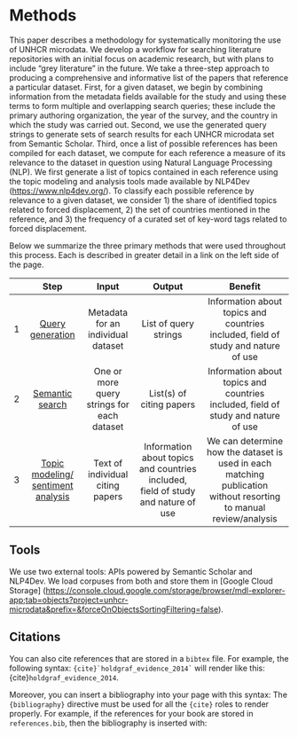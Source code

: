 # Methods

This paper describes a methodology for systematically monitoring the use of UNHCR microdata. We develop a workflow for searching literature repositories with an initial focus on academic research, but with plans to include “grey literature” in the future. We take a three-step approach to producing a comprehensive and informative list of the papers that reference a particular dataset. First, for a given dataset, we begin by combining information from the metadata fields available for the study and using these terms to form multiple and overlapping search queries; these include the primary authoring organization, the year of the survey, and the country in which the study was carried out. Second, we use the generated query strings to generate sets of search results for each UNHCR microdata set from Semantic Scholar.
Third, once a list of possible references has been compiled for each dataset, we compute for each reference a measure of its relevance to the dataset in question using Natural Language Processing (NLP). We first generate a list of topics contained in each reference using the topic modeling and analysis tools made available by NLP4Dev (https://www.nlp4dev.org/). To classify each possible reference by relevance to a given dataset, we consider 1) the share of identified topics related to forced displacement, 2) the set of countries mentioned in the reference, and 3) the frequency of a curated set of key-word tags related to forced displacement. 



Below we summarize the three primary methods that were used throughout this process. Each is described in greater detail in a link on the left side of the page.

|  	| **Step** 	| **Input** 	| **Output** 	| **Benefit** 	|
|---	|:---:	|:---:	|:---:	|:---:	|
| 1 	| [Query generation](methods/query-generation.md) 	| Metadata for an individual dataset 	| List of query strings 	| Information about topics and countries included, field of study and nature of use 	|
| 2 	| [Semantic search](methods/semantic-search.md) 	| One or more query strings for each dataset 	| List(s) of citing papers 	| Information about topics and countries included, field of study and nature of use 	|
| 3 	| [Topic modeling/ sentiment analysis](methods/topic-modeling-and-sentiment-analysis.md) 	| Text of individual citing papers 	| Information about topics and countries included, field of study and nature of use 	| We can determine how the dataset is used in each matching publication without resorting to manual review/analysis 	|

## Tools
We use two external tools: APIs powered by Semantic Scholar and NLP4Dev. We load corpuses from both and store them in [Google Cloud Storage] (https://console.cloud.google.com/storage/browser/mdl-explorer-app;tab=objects?project=unhcr-microdata&prefix=&forceOnObjectsSortingFiltering=false).

## Citations

You can also cite references that are stored in a `bibtex` file. For example,
the following syntax: `` {cite}`holdgraf_evidence_2014` `` will render like
this: {cite}`holdgraf_evidence_2014`.

Moreover, you can insert a bibliography into your page with this syntax:
The `{bibliography}` directive must be used for all the `{cite}` roles to
render properly.
For example, if the references for your book are stored in `references.bib`,
then the bibliography is inserted with:

```{bibliography}
```